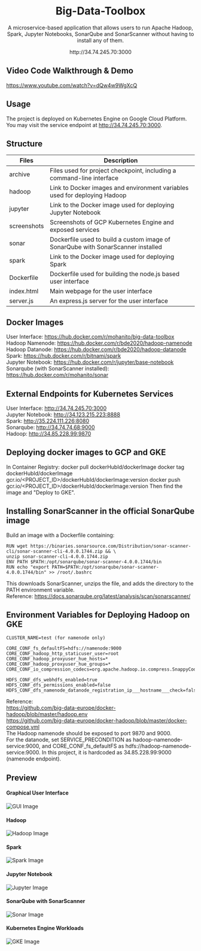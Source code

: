<h1 align="center">
  Big-Data-Toolbox
</h1>
<p align="center">
  A microservice-based application that allows users to run Apache Hadoop, Spark, Jupyter Notebooks, SonarQube and SonarScanner without having to install any of them.
</p>
<p align="center">
  http://34.74.245.70:3000
</p>

## Video Code Walkthrough & Demo
https://www.youtube.com/watch?v=dQw4w9WgXcQ

## Usage
The project is deployed on Kubernetes Engine on Google Cloud Platform. You may visit the service endpoint at http://34.74.245.70:3000.

## Structure
| Files      | Description |
| ----------- | ----------- |
| archive | Files used for project checkpoint, including a command-line interface |
| hadoop   | Link to Docker images and environment variables used for deploying Hadoop |
| jupyter   | Link to the Docker image used for deploying Jupyter Notebook  |
| screenshots | Screenshots of GCP Kubernetes Engine and exposed services |
| sonar | Dockerfile used to build a custom image of SonarQube with SonarScanner installed |
| spark   | Link to the Docker image used for deploying Spark |
| Dockerfile   | Dockerfile used for building the node.js based user interface |
| index.html   | Main webpage for the user interface |
| server.js   | An express.js server for the user interface |

## Docker Images
User Interface: https://hub.docker.com/r/mohanito/big-data-toolbox \
Hadoop Namenode: https://hub.docker.com/r/bde2020/hadoop-namenode \
Hadoop Datanode: https://hub.docker.com/r/bde2020/hadoop-datanode \
Spark: https://hub.docker.com/r/bitnami/spark \
Jupyter Notebook: https://hub.docker.com/r/jupyter/base-notebook \
Sonarqube (with SonarScanner installed): https://hub.docker.com/r/mohanito/sonar 

## External Endpoints for Kubernetes Services
User Interface: http://34.74.245.70:3000 \
Jupyter Notebook: http://34.123.215.223:8888 \
Spark: http://35.224.111.226:8080 \
Sonarqube: http://34.74.74.68:9000 \
Hadoop: http://34.85.228.99:9870

## Deploying docker images to GCP and GKE
In Container Registry:
    docker pull dockerHubId/dockerImage
    docker tag dockerHubId/dockerImage gcr.io/<PROJECT_ID>/dockerHubId/dockerImage:version
    docker push gcr.io/<PROJECT_ID>/dockerHubId/dockerImage:version
Then find the image and "Deploy to GKE".

## Installing SonarScanner in the official SonarQube image
Build an image with a Dockerfile containing:
```
RUN wget https://binaries.sonarsource.com/Distribution/sonar-scanner-cli/sonar-scanner-cli-4.0.0.1744.zip && \
unzip sonar-scanner-cli-4.0.0.1744.zip
ENV PATH $PATH:/opt/sonarqube/sonar-scanner-4.0.0.1744/bin
RUN echo "export PATH=$PATH:/opt/sonarqube/sonar-scanner-4.0.0.1744/bin" >> /root/.bashrc
```
This downloads SonarScanner, unzips the file, and adds the directory to the PATH environment variable. \
Reference: https://docs.sonarqube.org/latest/analysis/scan/sonarscanner/ 

## Environment Variables for Deploying Hadoop on GKE
```
CLUSTER_NAME=test (for namenode only)

CORE_CONF_fs_defaultFS=hdfs://namenode:9000
CORE_CONF_hadoop_http_staticuser_user=root
CORE_CONF_hadoop_proxyuser_hue_hosts=*
CORE_CONF_hadoop_proxyuser_hue_groups=*
CORE_CONF_io_compression_codecs=org.apache.hadoop.io.compress.SnappyCodec

HDFS_CONF_dfs_webhdfs_enabled=true
HDFS_CONF_dfs_permissions_enabled=false
HDFS_CONF_dfs_namenode_datanode_registration_ip___hostname___check=false
```
Reference: \
https://github.com/big-data-europe/docker-hadoop/blob/master/hadoop.env \
https://github.com/big-data-europe/docker-hadoop/blob/master/docker-compose.yml \
The Hadoop namenode should be exposed to port 9870 and 9000. \
For the datanode, set SERVICE_PRECONDITION as hadoop-namenode-service:9000, and CORE_CONF_fs_defaultFS as hdfs://hadoop-namenode-service:9000. In this project, it is hardcoded as 34.85.228.99:9000 (namenode endpoint).

## Preview
#### Graphical User Interface
![GUI Image](https://github.com/Mohanito/Big-Data-Toolbox/blob/main/screenshots/User_interface.png)
#### Hadoop
![Hadoop Image](https://github.com/Mohanito/Big-Data-Toolbox/blob/main/screenshots/Hadoop_datanode.png)
#### Spark
![Spark Image](https://github.com/Mohanito/Big-Data-Toolbox/blob/main/screenshots/Spark.png)
#### Jupyter Notebook
![Jupyter Image](https://github.com/Mohanito/Big-Data-Toolbox/blob/main/screenshots/Jupyter_notebook.png)
#### SonarQube with SonarScanner
![Sonar Image](https://github.com/Mohanito/Big-Data-Toolbox/blob/main/screenshots/SonarQube.png)
#### Kubernetes Engine Workloads
![GKE Image](https://github.com/Mohanito/Big-Data-Toolbox/blob/main/screenshots/GKE_workloads.png)
